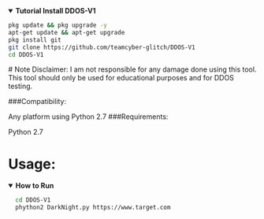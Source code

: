 <details open>
  <summary><strong> Tutorial Install DDOS-V1</strong></summary>

  ```bash
  pkg update && pkg upgrade -y
  apt-get update && apt-get upgrade
  pkg install git
  git clone https://github.com/teamcyber-glitch/DDOS-V1
  cd DDOS-V1
  ```
  </details>
# Note
Disclaimer: I am not responsible for any damage done using this tool. This tool should only be used for educational purposes and for DDOS testing.

###Compatibility:

Any platform using Python 2.7
###Requirements:

Python 2.7

# Usage:
<details open>
  <summary><strong> How to Run </strong></summary>

  ```bash
    cd DDOS-V1
    phython2 DarkNight.py https://www.target.com
  ```
  </details>


